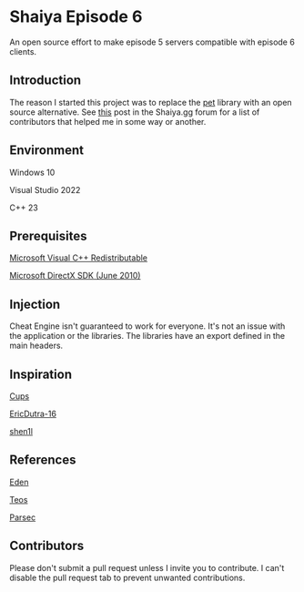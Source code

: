 # Shaiya Episode 6

An open source effort to make episode 5 servers compatible with episode 6 clients.

## Introduction

The reason I started this project was to replace the [pet](https://www.elitepvpers.com/forum/shaiya-pserver-guides-releases/4102262-release-shen1ls-wings.html) library with an open source alternative. See [this](https://forum.shaiya.gg/threads/an-open-source-effort-to-make-episode-5-servers-compatible-with-episode-6-clients.10/) post in the Shaiya.gg forum for a list of contributors that helped me in some way or another.

## Environment

Windows 10

Visual Studio 2022

C++ 23

## Prerequisites

[Microsoft Visual C++ Redistributable](https://aka.ms/vs/17/release/vc_redist.x86.exe)

[Microsoft DirectX SDK (June 2010)](https://www.microsoft.com/en-us/download/details.aspx?id=6812)

## Injection

Cheat Engine isn't guaranteed to work for everyone. It's not an issue with the application or the libraries. The libraries have an export defined in the main headers.

## Inspiration

[Cups](https://www.elitepvpers.com/forum/shaiya-pserver-guides-releases/4653021-shaiya-library.html)

[EricDutra-16](https://www.elitepvpers.com/forum/shaiya-pserver-guides-releases/4189218-release-wip-ep6-source-code.html)

[shen1l](https://www.elitepvpers.com/forum/shaiya-pserver-guides-releases/3669922-release-ep6-itemmall-fixed.html)

## References

[Eden](https://github.com/tristonplummer/Eden)

[Teos](https://github.com/ShaiyaTeos/Teos)

[Parsec](https://github.com/matigramirez/Parsec)

## Contributors

Please don't submit a pull request unless I invite you to contribute. I can't disable the pull request tab to prevent unwanted contributions.
